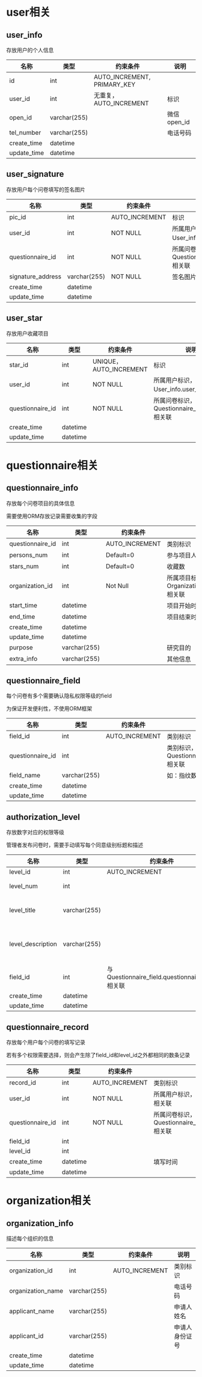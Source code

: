 # user相关

## user_info

存放用户的个人信息

| 名称        | 类型         | 约束条件               | 说明        |
| ----------- | ------------ | ---------------------- | ----------- |
| id          | int          | AUTO_INCREMENT, PRIMARY_KEY |      |
| user_id     | int          | 无重复，AUTO_INCREMENT | 标识        |
| open_id     | varchar(255) |                        | 微信open_id |
| tel_number  | varchar(255) |                        | 电话号码    |
| create_time | datetime     |                        |             |
| update_time | datetime     |                        |             |

## user_signature

存放用户每个问卷填写的签名图片

| 名称              | 类型         | 约束条件       | 说明                                             |
| ----------------- | ------------ | -------------- | ------------------------------------------------ |
| pic_id            | int          | AUTO_INCREMENT | 标识                                             |
| user_id           | int          | NOT NULL       | 所属用户标识，与User_info.user_id相关联          |
| questionnaire_id  | int          | NOT NULL       | 所属问卷标识，与Questionnaire_info.user_id相关联 |
| signature_address | varchar(255) | NOT NULL       | 签名图片存放路径                                 |
| create_time       | datetime     |                |                                                  |
| update_time       | datetime     |                |                                                  |

## user_star

存放用户收藏项目

| 名称             | 类型     | 约束条件               | 说明                                             |
| ---------------- | -------- | ---------------------- | ------------------------------------------------ |
| star_id          | int      | UNIQUE，AUTO_INCREMENT | 标识                                             |
| user_id          | int      | NOT NULL               | 所属用户标识，与User_info.user_id相关联          |
| questionnaire_id | int      | NOT NULL               | 所属问卷标识，与Questionnaire_info.user_id相关联 |                        |
| create_time      | datetime |                        |                                                  |
| update_time      | datetime |                        |                                                  |

# questionnaire相关

## questionnaire_info

存放每个问卷项目的具体信息

需要使用ORM存放记录需要收集的字段

| 名称             | 类型         | 约束条件       | 说明                                                    |
| ---------------- | ------------ | -------------- | ------------------------------------------------------- |
| questionnaire_id | int          | AUTO_INCREMENT | 类别标识                                                |
| persons_num      | int          | Default=0      | 参与项目人数                                            |
| stars_num        | int          | Default=0      | 收藏数                                                  |
| organization_id  | int          | Not Null       | 所属项目标识，与Organization_info.organization_id相关联 |
| start_time       | datetime     |                | 项目开始时间                                            |
| end_time         | datetime     |                | 项目结束时间                                            |
| create_time      | datetime     |                |                                                         |
| update_time      | datetime     |                |                                                         |
| purpose          | varchar(255) |                | 研究目的                                                |
| extra_info       | varchar(255) |                | 其他信息                                                |

## questionnaire_field

每个问卷有多个需要确认隐私权限等级的field

为保证开发便利性，不使用ORM框架

| 名称             | 类型         | 约束条件       | 说明                                                         |
| ---------------- | ------------ | -------------- | ------------------------------------------------------------ |
| field_id         | int          | AUTO_INCREMENT | 类别标识                                                     |
| questionnaire_id | int          |                | 类别标识，所属问卷标识，与Questionnaire_info.questionnaire_id相关联 |
| field_name       | varchar(255) |                | 如：指纹数据                                                 |
| create_time      | datetime     |                |                                                              |
| update_time      | datetime     |                |                                                              |

## authorization_level

存放数字对应的权限等级

管理者发布问卷时，需要手动填写每个同意级别标题和描述

| 名称              | 类型         | 约束条件                                        | 说明             |
| ----------------- | ------------ | ----------------------------------------------- | ---------------- |
| level_id          | int          | AUTO_INCREMENT                                  |                  |
| level_num         | int          |                                                 | 如：1            |
| level_title       | varchar(255) |                                                 | 如：完全同意     |
| level_description | varchar(255) |                                                 | 如：所有信息授权 |
| field_id          | int          | 与Questionnaire_field.questionnaire_field相关联 |                  |
| create_time       | datetime     |                                                 |                  |
| update_time       | datetime     |                                                 |                  |

## questionnaire_record

存放每个用户每个问卷的填写记录

若有多个权限需要选择，则会产生除了field_id和level_id之外都相同的数条记录

| 名称             | 类型     | 约束条件       | 说明                                                      |
| ---------------- | -------- | -------------- | --------------------------------------------------------- |
| record_id        | int      | AUTO_INCREMENT | 类别标识                                                  |
| user_id          | int      | NOT NULL       | 所属用户标识，与User_info.user_id相关联                   |
| questionnaire_id | int      | NOT NULL       | 所属问卷标识，与Questionnaire_info.questionnaire_id相关联 |
| field_id         | int      |                |                                                           |
| level_id         | int      |                |                                                           |
| create_time      | datetime |                | 填写时间                                                  |
| update_time      | datetime |                |                                                           |


# organization相关

## organization_info

描述每个组织的信息

| 名称              | 类型         | 约束条件       | 说明           |
| ----------------- | ------------ | -------------- | -------------- |
| organization_id   | int          | AUTO_INCREMENT | 类别标识       |
| organization_name | varchar(255) |                | 电话号码       |
| applicant_name    | varchar(255) |                | 申请人姓名     |
| applicant_id      | varchar(255) |                | 申请人身份证号 |
| create_time       | datetime     |                |                |
| update_time       | datetime     |                |                |